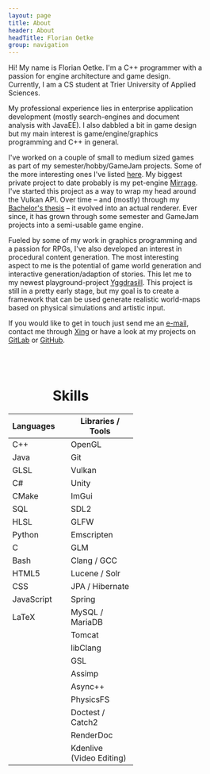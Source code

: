```yaml
---
layout: page
title: About
header: About
headTitle: Florian Oetke
group: navigation
---
```

<div class="dual_column_container" markdown="1">
<div class="dual_column" markdown="1" style="width:28em; flex-grow: 1;">

Hi! My name is Florian Oetke. I'm a C++ programmer with a passion for engine architecture and game design. Currently, I am a CS student at Trier University of Applied Sciences.

My professional experience lies in enterprise application development (mostly search-engines and document analysis with JavaEE). I also dabbled a bit in game design but my main interest is game/engine/graphics programming and C++ in general.

I've worked on a couple of small to medium sized games as part of my semester/hobby/GameJam projects. Some of the more interesting ones I've listed <a href="/portfolio">here</a>. My biggest private project to date probably is my pet-engine <a href="/portfolio#mirrage">Mirrage</a>. I've started this project as a way to wrap my head around the Vulkan API. Over time &ndash; and (mostly) through my <a href="/ssgi_thesis.pdf">Bachelor's thesis</a> &ndash; it evolved into an actual renderer. Ever since, it has grown through some semester and GameJam projects into a semi-usable game engine.

Fueled by some of my work in graphics programming and a passion for RPGs, I've also developed an interest in procedural content generation. The most interesting aspect to me is the potential of game world generation and interactive generation/adaption of stories. This let me to my newest playground-project <a href="/portfolio#yggdrasill">Yggdrasill</a>. This project is still in a pretty early stage, but my goal is to create a framework that can be used generate realistic world-maps based on physical simulations and artistic input.

If you would like to get in touch just send me an <a href="mailto:info@second-system.de">e-mail</a>, contact me through <a href="http://www.xing.com/profile/Florian_Oetke" rel="noopener noreferrer">Xing</a> or have a look at my projects on <a href="https://gitlab.com/lowkey42" rel="noopener noreferrer">GitLab</a> or <a href="https://github.com/lowkey42" rel="noopener noreferrer">GitHub</a>.

<br><br>

</div>

<div class="dual_column" markdown="1" style="width:18em">

<h1 style="text-align:center">Skills</h1>


| Languages	   |  | Libraries / Tools |
|--------------|--|-----------------------------|
| C++          |  | OpenGL                      |
| Java         |  | Git               |
| GLSL         |  | Vulkan            |
| C#           |  | Unity             |
| CMake        |  | ImGui             |
| SQL  	       |  | SDL2              |
| HLSL         |  | GLFW              |
| Python       |  | Emscripten        |
| C            |  | GLM               |
| Bash         |  | Clang / GCC       |
| HTML5        |  | Lucene / Solr     |
| CSS          |  | JPA / Hibernate   |
| JavaScript   |  | Spring            |
| LaTeX        |  | MySQL / MariaDB     | 
|              |  | Tomcat            | 
|              |  | libClang          |
|              |  | GSL               |
|              |  | Assimp            |
|              |  | Async++           |
|              |  | PhysicsFS         |
|              |  | Doctest / Catch2  |
|              |  | RenderDoc         |
|              |  | Kdenlive (Video Editing) |

</div>
</div>

